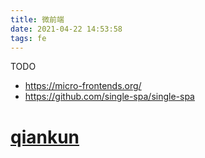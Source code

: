 ```yaml
---
title: 微前端
date: 2021-04-22 14:53:58
tags: fe
---
```


TODO

- https://micro-frontends.org/
- https://github.com/single-spa/single-spa

# [qiankun](https://qiankun.umijs.org/zh/)